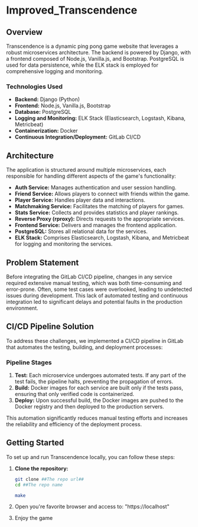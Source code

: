 # Improved_Transcendence

## Overview

Transcendence is a dynamic ping pong game website that leverages a robust microservices architecture. The backend is powered by Django, with a frontend composed of Node.js, Vanilla.js, and Bootstrap. PostgreSQL is used for data persistence, while the ELK stack is employed for comprehensive logging and monitoring.

### Technologies Used

- **Backend:** Django (Python)
- **Frontend:** Node.js, Vanilla.js, Bootstrap
- **Database:** PostgreSQL
- **Logging and Monitoring:** ELK Stack (Elasticsearch, Logstash, Kibana, Metricbeat)
- **Containerization:** Docker
- **Continuous Integration/Deployment:** GitLab CI/CD

## Architecture

The application is structured around multiple microservices, each responsible for handling different aspects of the game's functionality:

- **Auth Service:** Manages authentication and user session handling.
- **Friend Service:** Allows players to connect with friends within the game.
- **Player Service:** Handles player data and interactions.
- **Matchmaking Service:** Facilitates the matching of players for games.
- **Stats Service:** Collects and provides statistics and player rankings.
- **Reverse Proxy (rproxy):** Directs requests to the appropriate services.
- **Frontend Service:** Delivers and manages the frontend application.
- **PostgreSQL:** Stores all relational data for the services.
- **ELK Stack:** Comprises Elasticsearch, Logstash, Kibana, and Metricbeat for logging and monitoring the services.

## Problem Statement

Before integrating the GitLab CI/CD pipeline, changes in any service required extensive manual testing, which was both time-consuming and error-prone. Often, some test cases were overlooked, leading to undetected issues during development. This lack of automated testing and continuous integration led to significant delays and potential faults in the production environment.

## CI/CD Pipeline Solution

To address these challenges, we implemented a CI/CD pipeline in GitLab that automates the testing, building, and deployment processes:

### Pipeline Stages

1. **Test:** Each microservice undergoes automated tests. If any part of the test fails, the pipeline halts, preventing the propagation of errors.
2. **Build:** Docker images for each service are built only if the tests pass, ensuring that only verified code is containerized.
3. **Deploy:** Upon successful build, the Docker images are pushed to the Docker registry and then deployed to the production servers.

This automation significantly reduces manual testing efforts and increases the reliability and efficiency of the deployment process.

## Getting Started

To set up and run Transcendence locally, you can follow these steps:

1. **Clone the repository:**
   ```bash
   git clone ##The repo url##
   cd ##The repo name

   make

2. Open you're favorite browser and access to: "https://localhost"

3. Enjoy the game

